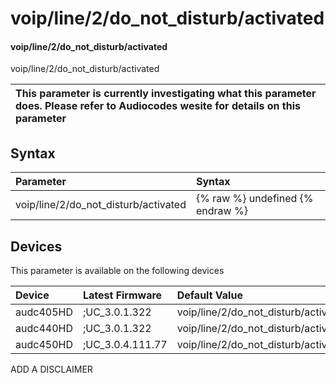 ﻿---
description: voip/line/2/do_not_disturb/activated
search: false
---

# voip/line/2/do_not_disturb/activated

#### voip/line/2/do_not_disturb/activated

voip/line/2/do_not_disturb/activated


| This parameter is currently investigating what this parameter does. Please refer to Audiocodes wesite for details on this parameter | 
| :--- |

## Syntax
| Parameter | Syntax |
| :--- | :--- |
|voip/line/2/do_not_disturb/activated | {% raw %} undefined {% endraw %}|

## Devices
This parameter is available on the following devices

| Device | Latest Firmware | Default Value |
|:---|:---|:---|
| audc405HD | ;UC_3.0.1.322 | voip/line/2/do_not_disturb/activated=0 
| audc440HD | ;UC_3.0.1.322 | voip/line/2/do_not_disturb/activated=0 
| audc450HD | ;UC_3.0.4.111.77 | voip/line/2/do_not_disturb/activated=0 

ADD A DISCLAIMER
